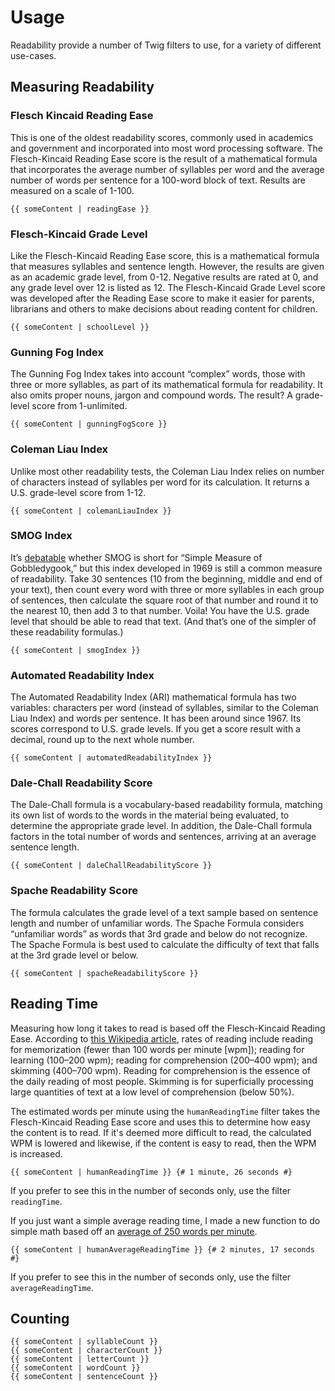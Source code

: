 # Usage
Readability provide a number of Twig filters to use, for a variety of different use-cases.

## Measuring Readability

### Flesch Kincaid Reading Ease
This is one of the oldest readability scores, commonly used in academics and government and incorporated into most word processing software. The Flesch-Kincaid Reading Ease score is the result of a mathematical formula that incorporates the average number of syllables per word and the average number of words per sentence for a 100-word block of text. Results are measured on a scale of 1-100.

```twig
{{ someContent | readingEase }}
```

### Flesch-Kincaid Grade Level
Like the Flesch-Kincaid Reading Ease score, this is a mathematical formula that measures syllables and sentence length. However, the results are given as an academic grade level, from 0-12. Negative results are rated at 0, and any grade level over 12 is listed as 12. The Flesch-Kincaid Grade Level score was developed after the Reading Ease score to make it easier for parents, librarians and others to make decisions about reading content for children.

```twig
{{ someContent | schoolLevel }}
```

### Gunning Fog Index

The Gunning Fog Index takes into account “complex” words, those with three or more syllables, as part of its mathematical formula for readability. It also omits proper nouns, jargon and compound words. The result? A grade-level score from 1-unlimited.

```twig
{{ someContent | gunningFogScore }}
```

### Coleman Liau Index
Unlike most other readability tests, the Coleman Liau Index relies on number of characters instead of syllables per word for its calculation. It returns a U.S. grade-level score from 1-12.

```twig
{{ someContent | colemanLiauIndex }}
```

### SMOG Index
It’s [debatable](http://www.readabilityformulas.com/smog-readability-formula.php) whether SMOG is short for “Simple Measure of Gobbledygook,” but this index developed in 1969 is still a common measure of readability. Take 30 sentences (10 from the beginning, middle and end of your text), then count every word with three or more syllables in each group of sentences, then calculate the square root of that number and round it to the nearest 10, then add 3 to that number. Voila! You have the U.S. grade level that should be able to read that text. (And that’s one of the simpler of these readability formulas.)

```twig
{{ someContent | smogIndex }}
```

### Automated Readability Index
The Automated Readability Index (ARI) mathematical formula has two variables: characters per word (instead of syllables, similar to the Coleman Liau Index) and words per sentence. It has been around since 1967. Its scores correspond to U.S. grade levels. If you get a score result with a decimal, round up to the next whole number.

```twig
{{ someContent | automatedReadabilityIndex }}
```

### Dale-Chall Readability Score
The Dale-Chall formula is a vocabulary-based readability formula, matching its own list of words to the words in the material being evaluated, to determine the appropriate grade level. In addition, the Dale-Chall formula factors in the total number of words and sentences, arriving at an average sentence length.

```twig
{{ someContent | daleChallReadabilityScore }}
```

### Spache Readability Score
The formula calculates the grade level of a text sample based on sentence length and number of unfamiliar words. The Spache Formula considers “unfamiliar words” as words that 3rd grade and below do not recognize. The Spache Formula is best used to calculate the difficulty of text that falls at the 3rd grade level or below.

```twig
{{ someContent | spacheReadabilityScore }}
```

## Reading Time
Measuring how long it takes to read is based off the Flesch-Kincaid Reading Ease. According to [this Wikipedia article](https://en.wikipedia.org/wiki/Reading_%28process%29#Reading_rate), rates of reading include reading for memorization (fewer than 100 words per minute [wpm]); reading for learning (100–200 wpm); reading for comprehension (200–400 wpm); and skimming (400–700 wpm). Reading for comprehension is the essence of the daily reading of most people. Skimming is for superficially processing large quantities of text at a low level of comprehension (below 50%).

The estimated words per minute using the `humanReadingTime` filter takes the Flesch-Kincaid Reading Ease score and uses this to determine how easy the content is to read. If it's deemed more difficult to read, the calculated WPM is lowered and likewise, if the content is easy to read, then the WPM is increased.

```twig
{{ someContent | humanReadingTime }} {# 1 minute, 26 seconds #}
```

If you prefer to see this in the number of seconds only, use the filter `readingTime`.

If you just want a simple average reading time, I made a new function to do simple math based off an [average of 250 words per minute](http://www.healthguidance.org/entry/13263/1/What-Is-the-Average-Reading-Speed-and-the-Best-Rate-of-Reading.html).

```twig
{{ someContent | humanAverageReadingTime }} {# 2 minutes, 17 seconds #}
```

If you prefer to see this in the number of seconds only, use the filter `averageReadingTime`.

## Counting

```twig
{{ someContent | syllableCount }}
{{ someContent | characterCount }}
{{ someContent | letterCount }}
{{ someContent | wordCount }}
{{ someContent | sentenceCount }}
```
